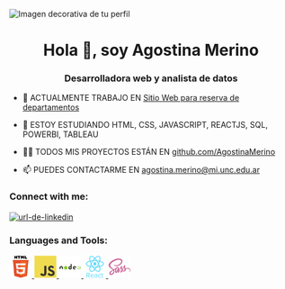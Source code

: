 ![Imagen decorativa de tu perfil](https://github.com/eduardofierropro/Portafolio-y-CV/blob/main/IMAGEN-DECORATIVA-DEL-PERFIL.jpg?raw=true)

<!-- Generado con https://rahuldkjain.github.io/gh-profile-readme-generator/ -->
<h1 align="center">Hola 👋, soy Agostina Merino</h1>
<h3 align="center">Desarrolladora web y analista de datos</h3>


- 🔭 ACTUALMENTE TRABAJO EN [Sitio Web para reserva de departamentos](https://agostinamerino.github.io/AlquileresANYLU/)

- 🌱 ESTOY ESTUDIANDO HTML, CSS, JAVASCRIPT, REACTJS, SQL, POWERBI, TABLEAU

- 👨‍💻 TODOS MIS PROYECTOS ESTÁN EN [github.com/AgostinaMerino](https://github.com/AgostinaMerino)

- 📫 PUEDES CONTACTARME EN agostina.merino@mi.unc.edu.ar

<h3 align="left">Connect with me:</h3>
<p align="left">
<a href="www.linkedin.com/in/agostinamerino" target="blank"><img align="center" src="https://raw.githubusercontent.com/rahuldkjain/github-profile-readme-generator/master/src/images/icons/Social/linked-in-alt.svg" alt="url-de-linkedin" height="30" width="40" /></a>
</p>

<h3 align="left">Languages and Tools:</h3>
<p align="left"> <a href="https://www.w3.org/html/" target="_blank" rel="noreferrer"> <img src="https://raw.githubusercontent.com/devicons/devicon/master/icons/html5/html5-original-wordmark.svg" alt="html5" width="40" height="40"/> </a> <a href="https://developer.mozilla.org/en-US/docs/Web/JavaScript" target="_blank" rel="noreferrer"> <img src="https://raw.githubusercontent.com/devicons/devicon/master/icons/javascript/javascript-original.svg" alt="javascript" width="40" height="40"/> </a> <a href="https://nodejs.org" target="_blank" rel="noreferrer"> <img src="https://raw.githubusercontent.com/devicons/devicon/master/icons/nodejs/nodejs-original-wordmark.svg" alt="nodejs" width="40" height="40"/> </a> <a href="https://reactjs.org/" target="_blank" rel="noreferrer"> <img src="https://raw.githubusercontent.com/devicons/devicon/master/icons/react/react-original-wordmark.svg" alt="react" width="40" height="40"/> </a> <a href="https://sass-lang.com" target="_blank" rel="noreferrer"> <img src="https://raw.githubusercontent.com/devicons/devicon/master/icons/sass/sass-original.svg" alt="sass" width="40" height="40"/> </a> </p>
